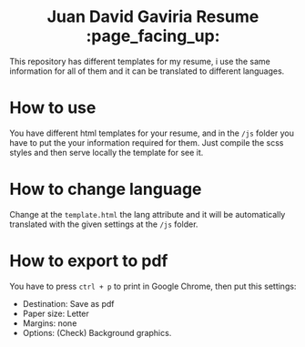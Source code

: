 <h1 align="center">Juan David Gaviria Resume :page_facing_up:</h1>

This repository has different templates for my resume, i use the same information for all of them and it can be translated to different languages.

# How to use

You have different html templates for your resume, and in the `/js` folder you have to put the your information required for them.
Just compile the scss styles and then serve locally the template for see it.

# How to change language

Change at the `template.html` the lang attribute and it will be automatically translated with the given settings at the `/js` folder.

# How to export to pdf

You have to press `ctrl + p` to print in Google Chrome, then put this settings:

-   Destination: Save as pdf
-   Paper size: Letter
-   Margins: none
-   Options: (Check) Background graphics.
